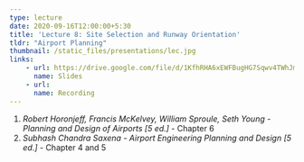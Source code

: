 ```yaml
---
type: lecture
date: 2020-09-16T12:00:00+5:30
title: 'Lecture 8: Site Selection and Runway Orientation'
tldr: "Airport Planning"
thumbnail: /static_files/presentations/lec.jpg
links: 
    - url: https://drive.google.com/file/d/1KfhRHA6xEWFBugHG7Sqwv4TWhJmtB7um/view?usp=sharing
      name: Slides
    - url: 
      name: Recording
---
```

1. *Robert Horonjeff, Francis McKelvey, William Sproule, Seth Young - Planning and Design of Airports [5 ed.]* - Chapter 6
2. *Subhash Chandra Saxena - Airport Engineering Planning and Design [5 ed.]* - Chapter 4 and 5